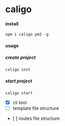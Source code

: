 # caligo

#### install
```
npm i caligo pm2 -g
```

#### usage

##### create project
```
caligo init
```

##### start project
```
caligo start
```

- [x] cli tool
- [ ] template file structure
- [ ] routes file structure
